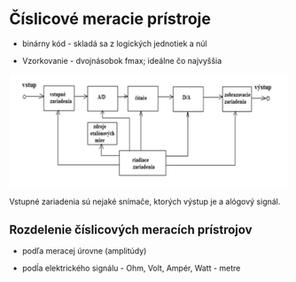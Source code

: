 # Číslicové meracie prístroje

- binárny kód - skladá sa z logických jednotiek a núl

- Vzorkovanie - dvojnásobok fmax; ideálne čo najvyššia

![Zjednodušená bloková schéma CMP](https://github.com/simonSlamka/adlerka-poznamky/blob/master/EMR/4/CMP-schema.png)

Vstupné zariadenia sú nejaké snímače, ktorých výstup je a alógový signál.

## Rozdelenie číslicových meracích prístrojov

- podľa meracej úrovne (amplitúdy)

- podĺa elektrického signálu - Ohm, Volt, Ampér, Watt - metre

